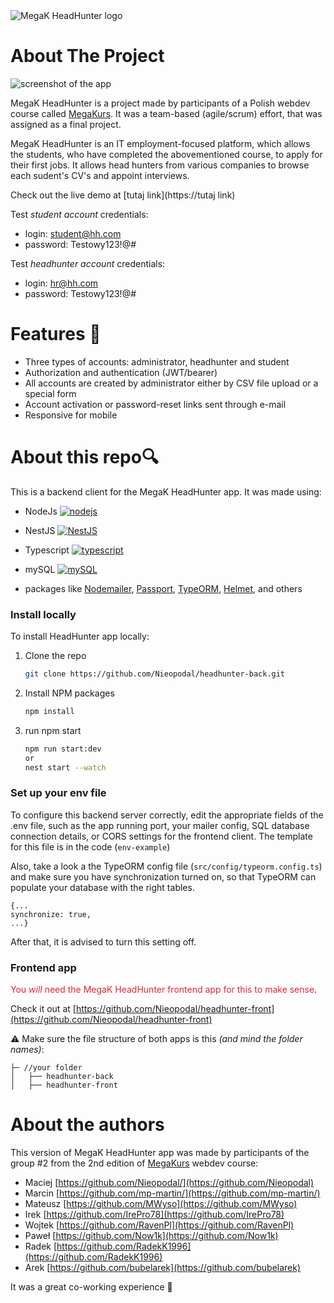 <picture>
  <source media="(prefers-color-scheme: dark)" srcset="https://i.ibb.co/CMYzDvn/logo-white.png">
  <source media="(prefers-color-scheme: light)" srcset="https://i.ibb.co/pR1by1g/logo-black.png">
  <img alt="MegaK HeadHunter logo" src="https://i.ibb.co/pR1by1g/logo-black.png">
</picture>

# About The Project

![screenshot of the app](https://i.ibb.co/mSzmTB6/browser-mockup.png)

MegaK HeadHunter is a project made by participants of a Polish webdev course called [MegaKurs](https://megak.pl). It was a team-based (agile/scrum) effort, that was assigned as a final project.

MegaK HeadHunter is an IT employment-focused platform, which allows the students, who have completed the abovementioned course, to apply for their first jobs. It allows head hunters from various companies to browse each sudent's CV's and appoint interviews.

Check out the live demo at [tutaj link](https://tutaj link)

Test *student account* credentials:
* login: student@hh.com
* password: Testowy123!@#

Test *headhunter account* credentials:
* login: hr@hh.com
* password: Testowy123!@#

# Features 🔧

* Three types of accounts: administrator, headhunter and student
* Authorization and authentication (JWT/bearer)
* All accounts are created by administrator either by CSV file upload or a special form
* Account activation or password-reset links sent through e-mail
* Responsive for mobile

# About this repo🔍
This is a backend client for the MegaK HeadHunter app. It was made using:
* NodeJs [![nodejs][nodejs]][nodejs-url]
* NestJS [![NestJS][NestJS]][NestJs-url]
* Typescript [![typescript][typescript]][typescript-url]
* mySQL [![mySQL][mySQL]][mySQL-url]

* packages like [Nodemailer](https://nodemailer.com/about/), [Passport](https://www.passportjs.org/),
[TypeORM](https://typeorm.io/),
[Helmet](https://helmetjs.github.io/), and others


### Install locally
To install HeadHunter app locally:

1. Clone the repo
   ```sh
   git clone https://github.com/Nieopodal/headhunter-back.git
   ```
2. Install NPM packages
   ```sh
   npm install
   ```
3. run npm start
   ```sh
   npm run start:dev
   or
   nest start --watch
   ```

### Set up your env file
To configure this backend server correctly, edit the appropriate fields of the .env file, such as the app running port, your mailer config, SQL database connection details, or CORS settings for the frontend client. The template for this file is in the code (`env-example`)

Also, take a look a the TypeORM config file
(`src/config/typeorm.config.ts`) and make sure you have synchronization turned on, so that TypeORM can populate your database with the right tables. 

```
{...
synchronize: true,
...}
```

After that, it is advised to turn this setting off. 

### Frontend app
<span style="color:#e02735">You *will* need the MegaK HeadHunter frontend app for this to make sense</span>.

Check it out at [https://github.com/Nieopodal/headhunter-front](https://github.com/Nieopodal/headhunter-front)

⚠️ Make sure the file structure of both apps is this *(and mind the folder names)*:

```
├─ //your folder
│   ├── headhunter-back
│   ├── headhunter-front
```

# About the authors
This version of MegaK HeadHunter app was made by participants of the group #2 from the 2nd edition of [MegaKurs](https://megak.pl) webdev course:

* Maciej [https://github.com/Nieopodal/](https://github.com/Nieopodal)
* Marcin [https://github.com/mp-martin/](https://github.com/mp-martin/)
* Mateusz [https://github.com/MWyso](https://github.com/MWyso)
* Irek [https://github.com/IrePro78](https://github.com/IrePro78)
* Wojtek [https://github.com/RavenPl](https://github.com/RavenPl)
* Paweł [https://github.com/Now1k](https://github.com/Now1k)
* Radek [https://github.com/RadekK1996](https://github.com/RadekK1996)
* Arek [https://github.com/bubelarek](https://github.com/bubelarek)


It was a great co-working experience 🤝

<!-- MARKDOWN LINKS & IMAGES -->
[nodejs]: https://img.shields.io/badge/node.js-6DA55F?style=for-the-badge&logo=node.js&logoColor=white
[nodejs-url]: https://nodejs.org/
[typescript]: https://img.shields.io/badge/TypeScript-007ACC?style=for-the-badge&logo=typescript&logoColor=white
[typescript-url]: https://www.typescriptlang.org/

[NestJS]: https://img.shields.io/badge/nestjs-%23E0234E.svg?style=for-the-badge&logo=nestjs&logoColor=white
[NestJS-url]: https://https://nestjs.com/

[mySQL]: https://img.shields.io/badge/mysql-%2300f.svg?style=for-the-badge&logo=mysql&logoColor=white
[mySQL-url]: https://https://nestjs.com/